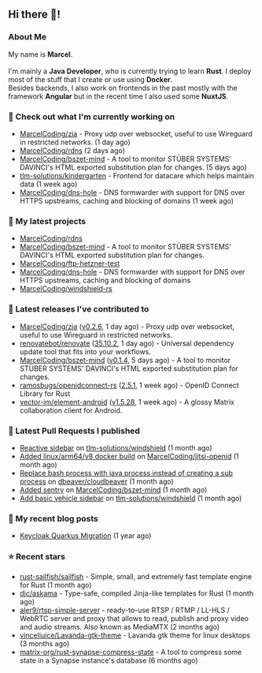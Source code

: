 ## Hi there 👋!




### About Me

My name is **Marcel**.
<br><br>
I'm mainly a **Java Developer**, who is currently trying to learn **Rust**. I deploy most of the stuff that I create or use using **Docker**.
<br>
Besides backends, I also work on frontends in the past mostly with the framework **Angular** but in the recent time I also used some **NuxtJS**. 



### 👷 Check out what I'm currently working on

- [MarcelCoding/zia](https://github.com/MarcelCoding/zia) - Proxy udp over websocket, useful to use Wireguard in restricted networks. (1 day ago)
- [MarcelCoding/rdns](https://github.com/MarcelCoding/rdns) (2 days ago)
- [MarcelCoding/bszet-mind](https://github.com/MarcelCoding/bszet-mind) - A tool to monitor STÜBER SYSTEMS&#39; DAVINCI&#39;s HTML exported substitution plan for changes. (5 days ago)
- [tlm-solutions/kindergarten](https://github.com/tlm-solutions/kindergarten) - Frontend for datacare which helps maintain data  (1 week ago)
- [MarcelCoding/dns-hole](https://github.com/MarcelCoding/dns-hole) - DNS formwarder with support for DNS over HTTPS upstreams, caching and blocking of domains (1 week ago)

### 🌱 My latest projects

- [MarcelCoding/rdns](https://github.com/MarcelCoding/rdns)
- [MarcelCoding/bszet-mind](https://github.com/MarcelCoding/bszet-mind) - A tool to monitor STÜBER SYSTEMS&#39; DAVINCI&#39;s HTML exported substitution plan for changes.
- [MarcelCoding/ftp-hetzner-test](https://github.com/MarcelCoding/ftp-hetzner-test)
- [MarcelCoding/dns-hole](https://github.com/MarcelCoding/dns-hole) - DNS formwarder with support for DNS over HTTPS upstreams, caching and blocking of domains
- [MarcelCoding/windshield-rs](https://github.com/MarcelCoding/windshield-rs)

### 🔭 Latest releases I've contributed to

- [MarcelCoding/zia](https://github.com/MarcelCoding/zia) ([v0.2.6](https://github.com/MarcelCoding/zia/releases/tag/v0.2.6), 1 day ago) - Proxy udp over websocket, useful to use Wireguard in restricted networks.
- [renovatebot/renovate](https://github.com/renovatebot/renovate) ([35.10.2](https://github.com/renovatebot/renovate/releases/tag/35.10.2), 1 day ago) - Universal dependency update tool that fits into your workflows.
- [MarcelCoding/bszet-mind](https://github.com/MarcelCoding/bszet-mind) ([v0.1.4](https://github.com/MarcelCoding/bszet-mind/releases/tag/v0.1.4), 5 days ago) - A tool to monitor STÜBER SYSTEMS&#39; DAVINCI&#39;s HTML exported substitution plan for changes.
- [ramosbugs/openidconnect-rs](https://github.com/ramosbugs/openidconnect-rs) ([2.5.1](https://github.com/ramosbugs/openidconnect-rs/releases/tag/2.5.1), 1 week ago) - OpenID Connect Library for Rust
- [vector-im/element-android](https://github.com/vector-im/element-android) ([v1.5.28](https://github.com/vector-im/element-android/releases/tag/v1.5.28), 1 week ago) - A glossy Matrix collaboration client for Android.

### 🔨 Latest Pull Requests I published

- [Reactive sidebar](https://github.com/tlm-solutions/windshield/pull/25) on [tlm-solutions/windshield](https://github.com/tlm-solutions/windshield) (1 month ago)
- [Added linux/arm64/v8 docker build](https://github.com/MarcelCoding/jitsi-openid/pull/183) on [MarcelCoding/jitsi-openid](https://github.com/MarcelCoding/jitsi-openid) (1 month ago)
- [Replace bash process with java process instead of creating a sub process](https://github.com/dbeaver/cloudbeaver/pull/1452) on [dbeaver/cloudbeaver](https://github.com/dbeaver/cloudbeaver) (1 month ago)
- [Added sentry](https://github.com/MarcelCoding/bszet-mind/pull/12) on [MarcelCoding/bszet-mind](https://github.com/MarcelCoding/bszet-mind) (1 month ago)
- [Add basic vehicle sidebar](https://github.com/tlm-solutions/windshield/pull/23) on [tlm-solutions/windshield](https://github.com/tlm-solutions/windshield) (1 month ago)

### 📜 My recent blog posts

- [Keycloak Quarkus Migration](https://m4rc3l.de/blog/keycloak-quarkus-migration) (1 year ago)

### ⭐ Recent stars

- [rust-sailfish/sailfish](https://github.com/rust-sailfish/sailfish) - Simple, small, and extremely fast template engine for Rust (1 month ago)
- [djc/askama](https://github.com/djc/askama) - Type-safe, compiled Jinja-like templates for Rust (1 month ago)
- [aler9/rtsp-simple-server](https://github.com/aler9/rtsp-simple-server) - ready-to-use RTSP / RTMP / LL-HLS / WebRTC server and proxy that allows to read, publish and proxy video and audio streams. Also known as MediaMTX (2 months ago)
- [vinceliuice/Lavanda-gtk-theme](https://github.com/vinceliuice/Lavanda-gtk-theme) - Lavanda gtk theme for linux desktops (3 months ago)
- [matrix-org/rust-synapse-compress-state](https://github.com/matrix-org/rust-synapse-compress-state) - A tool to compress some state in a Synapse instance&#39;s database (6 months ago)
